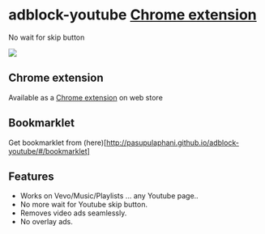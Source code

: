 # adblock-youtube [Chrome extension](https://chrome.google.com/webstore/detail/adblock-youtube/nlpakdfcpcjfhkonekdojjpnkaaododp)
No wait for skip button

[![](https://raw.githubusercontent.com/pasupulaphani/adblock-youtube/master/promo_content/Skip_YouTube_ADS_forever.png)](http://pasupulaphani.github.io/adblock-youtube/#/)

## Chrome extension
Available as a [Chrome extension](https://chrome.google.com/webstore/detail/adblock-youtube/nlpakdfcpcjfhkonekdojjpnkaaododp) on web store

## Bookmarklet
Get bookmarklet from (here)[http://pasupulaphani.github.io/adblock-youtube/#/bookmarklet]

## Features
- Works on Vevo/Music/Playlists ... any Youtube page..
- No more wait for Youtube skip button.
- Removes video ads seamlessly.
- No overlay ads.
